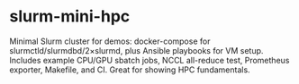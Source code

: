 # slurm-mini-hpc
Minimal Slurm cluster for demos: docker-compose for slurmctld/slurmdbd/2×slurmd, plus Ansible playbooks for VM setup. Includes example CPU/GPU sbatch jobs, NCCL all-reduce test, Prometheus exporter, Makefile, and CI. Great for showing HPC fundamentals.
